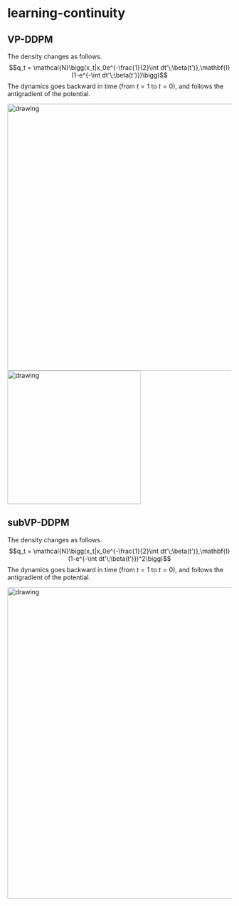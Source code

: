 # learning-continuity

## VP-DDPM
The density changes as follows.
$$q_t = \mathcal{N}\bigg(x_t|x_0e^{-\frac{1}{2}\int dt'\;\beta(t')},\mathbf{I}(1-e^{-\int dt'\;\beta(t')})\bigg)$$
The dynamics goes backward in time (from $t=1$ to $t=0$), and follows the antigradient of the potential.

<img src="https://github.com/necludov/learning-continuity/blob/main/notebooks/gifs/vpddpm.gif" alt="drawing" width="600"/>
<img src="https://github.com/necludov/learning-continuity/blob/main/notebooks/gifs/mnist_vp.gif" alt="drawing" width="300"/>

## subVP-DDPM
The density changes as follows.
$$q_t = \mathcal{N}\bigg(x_t|x_0e^{-\frac{1}{2}\int dt'\;\beta(t')},\mathbf{I}(1-e^{-\int dt'\;\beta(t')})^2\bigg)$$
The dynamics goes backward in time (from $t=1$ to $t=0$), and follows the antigradient of the potential.

<img src="https://github.com/necludov/learning-continuity/blob/main/notebooks/gifs/subvpddpm.gif" alt="drawing" width="700"/>
